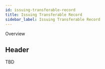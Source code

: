 ```yaml
---
id: issuing-transferable-record
title: Issuing Transferable Record
sidebar_label: Issuing Transferable Record
---
```


Overview

## Header

TBD
